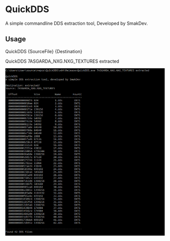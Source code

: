 # QuickDDS
A simple commandline DDS extraction tool, Developed by SmakDev.

## Usage
QuickDDS {SourceFile} {Destination} 

QuickDDS 7ASGARDA_NXG.NXG_TEXTURES extracted

![Screenshot](SCREENSHOT.PNG)
